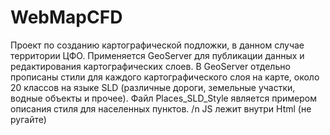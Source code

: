 # WebMapCFD
Проект по созданию картографической подложки, в данном случае территории ЦФО. Применяется GeoServer для публикации данных и редактирования картографических слоев.
В GeoServer отдельно прописаны стили для каждого картографического слоя на карте, около 20 классов на языке SLD (различные дороги, земельные участки, водные объекты и прочее).
Файл Places_SLD_Style является примером описания стиля для населенных пунктов.
/n JS лежит внутри Html (не ругайте)

